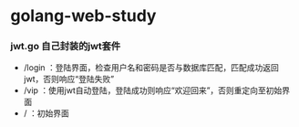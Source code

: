 # golang-web-study
### jwt.go 自己封装的jwt套件
- /login ：登陆界面，检查用户名和密码是否与数据库匹配，匹配成功返回jwt，否则响应“登陆失败”
- /vip ：使用jwt自动登陆，登陆成功则响应“欢迎回来”，否则重定向至初始界面
- / ：初始界面
